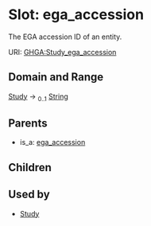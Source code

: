 
# Slot: ega_accession


The EGA accession ID of an entity.

URI: [GHGA:Study_ega_accession](https://w3id.org/GHGA/Study_ega_accession)


## Domain and Range

[Study](Study.md) &#8594;  <sub>0..1</sub> [String](types/String.md)

## Parents

 *  is_a: [ega_accession](ega_accession.md)

## Children


## Used by

 * [Study](Study.md)
